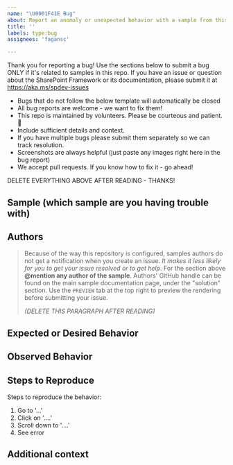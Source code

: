 ```yaml
---
name: "\U0001F41E Bug"
about: Report an anomaly or unexpected behavior with a sample from this repository.
title: ''
labels: type:bug
assignees: 'fagansc'

---
```


Thank you for reporting a bug! Use the sections below to submit a bug ONLY if it's related to samples in this repo. If you have an issue or question about the SharePoint Framework or its documentation, please submit it at https://aka.ms/spdev-issues

- Bugs that do not follow the below template will automatically be closed
- All bug reports are welcome - we want to fix them!
- This repo is maintained by volunteers. Please be courteous and patient. 🙂
- Include sufficient details and context.
- If you have multiple bugs please submit them separately so we can track resolution.
- Screenshots are always helpful (just paste any images right here in the bug report)
- We accept pull requests. If you know how to fix it - go ahead!

DELETE EVERYTHING ABOVE AFTER READING - THANKS!

## Sample (which sample are you having trouble with)

## Authors

> Because of the way this repository is configured, samples authors do not get a notification when you create an issue. *It makes it less likely for you to get your issue resolved or to get help*. For the section above **@mention any author of the sample**. Authors' GitHub handle can be found on the main sample documentation page, under the "solution" section. Use the `PREVIEW` tab at the top right to preview the rendering before submitting your issue.
> 
> _(DELETE THIS PARAGRAPH AFTER READING)_

## Expected or Desired Behavior


## Observed Behavior


## Steps to Reproduce

Steps to reproduce the behavior:
1. Go to '...'
2. Click on '....'
3. Scroll down to '....'
4. See error

## Additional context